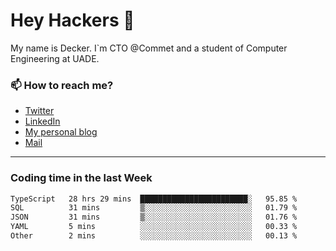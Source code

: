 # Hey Hackers 👋

My name is Decker. I`m CTO @Commet and a student of Computer Engineering at UADE.

### 📫 How to reach me?
- [Twitter](https://x.com/0xDecker) 
- [LinkedIn](https://www.linkedin.com/in/decker-urbano/) 
- [My personal blog](http://decker.sh) 
- [Mail](mailto:me@decker.sh)

---

### Coding time in the last Week

<!--START_SECTION:waka-->

```txt
TypeScript   28 hrs 29 mins  ████████████████████████░   95.85 %
SQL          31 mins         ▒░░░░░░░░░░░░░░░░░░░░░░░░   01.79 %
JSON         31 mins         ▒░░░░░░░░░░░░░░░░░░░░░░░░   01.76 %
YAML         5 mins          ░░░░░░░░░░░░░░░░░░░░░░░░░   00.33 %
Other        2 mins          ░░░░░░░░░░░░░░░░░░░░░░░░░   00.13 %
```

<!--END_SECTION:waka-->
